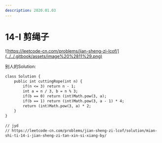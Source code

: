 ```yaml
---
description: 2020.01.03
---
```


# 14-I 剪绳子

![https://leetcode-cn.com/problems/jian-sheng-zi-lcof/](../../.gitbook/assets/image%20%2811%29.png)

别人的Solution:

```text
class Solution {
    public int cuttingRope(int n) {
        if(n <= 3) return n - 1;
        int a = n / 3, b = n % 3;
        if(b == 0) return (int)Math.pow(3, a);
        if(b == 1) return (int)Math.pow(3, a - 1) * 4;
        return (int)Math.pow(3, a) * 2;
    }
}

// jyd
// https://leetcode-cn.com/problems/jian-sheng-zi-lcof/solution/mian-shi-ti-14-i-jian-sheng-zi-tan-xin-si-xiang-by/

```



